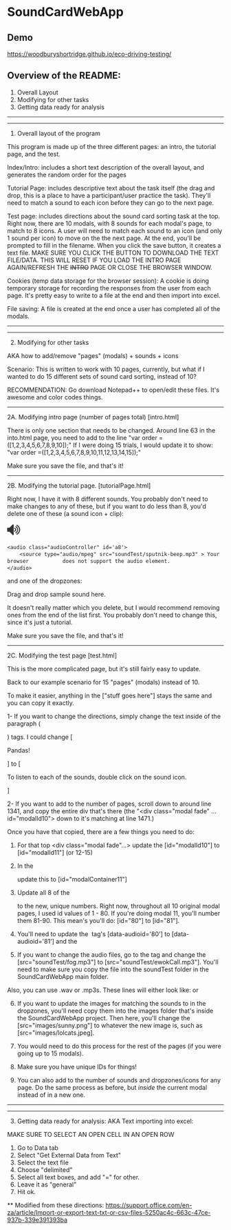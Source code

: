 # SoundCardWebApp

## Demo

https://woodburyshortridge.github.io/eco-driving-testing/

## Overview of the README:
1. Overall Layout
2. Modifying for other tasks
3. Getting data ready for analysis


----------------------------------------
----------------------------------------


1. Overall layout of the program

This program is made up of the three different pages: an intro, the tutorial page, and the test.

Index/Intro: includes a short text description of the overall layout, and generates the random order for the pages

Tutorial Page: includes descriptive text about the task itself (the drag and drop, this is a place to have a participant/user practice the task). They'll need to match a sound to each icon before they can go to the next page.

Test page: includes directions about the sound card sorting task at the top. Right now, there are 10 modals, with 8 sounds for each modal's page, to match to 8 icons. A user will need to match each sound to an icon (and only 1 sound per icon) to move on the the next page. At the end, you'll be prompted to fill in the filename. When you click the save button, it creates a text file. MAKE SURE YOU CLICK THE BUTTON TO DOWNLOAD THE TEXT FILE/DATA. THIS WILL RESET IF YOU LOAD THE INTRO PAGE AGAIN/REFRESH THE ~~INTRO~~ PAGE OR CLOSE THE BROWSER WINDOW.

Cookies (temp data storage for the browser session): A cookie is doing temporary storage for recording the responses from the user from each page. It's pretty easy to write to a file at the end and then import into excel.

File saving: A file is created at the end once a user has completed all of the modals.



----------------------------------------
----------------------------------------



2. Modifying for other tasks

AKA how to add/remove "pages" (modals) + sounds + icons

Scenario: This is written to work with 10 pages, currently, but what if I wanted to do 15 different sets of sound card sorting, instead of 10?

RECOMMENDATION: Go download Notepad++ to open/edit these files. It's awesome and color codes things.


----------------------------------------


2A. Modifying intro page (number of pages total) [intro.html]

There is only one section that needs to be changed. Around line 63 in the into.html page, you need to add to the line "var order =([1,2,3,4,5,6,7,8,9,10]);" If I were doing 15 trials, I would update it to show: "var order =([1,2,3,4,5,6,7,8,9,10,11,12,13,14,15]);"

Make sure you save the file, and that's it!


----------------------------------------


2B. Modifying the tutorial page. [tutorialPage.html]

Right now, I have it with 8 different sounds. You probably don't need to make changes to any of these, but if you want to do less than 8, you'd delete one of these (a sound icon + clip):

<div id="8" class="sound">
	<img src="images/sound.png" class="soundController" class="img-responsive" 	height="30" width="30" alt="sound icon" data-audioid='8'>
	
	<audio class="audioController" id='a8'>
		<source type="audio/mpeg" src="soundTest/sputnik-beep.mp3" > Your browser 			does not support the audio element.
	</audio>
</div>


and one of the dropzones:


<div id="dropZone8" class="dropzone" data-selectid='0'>
	<p>Drag and drop sample sound here.</p>
</div>

It doesn't really matter which you delete, but I would recommend removing ones from the end of the list first. You probably don't need to change this, since it's just a tutorial.
       

Make sure you save the file, and that's it!


----------------------------------------


2C. Modifying the test page [test.html]

This is the more complicated page, but it's still fairly easy to update. 

Back to our example scenario for 15 "pages" (modals) instead of 10. 

To make it easier, anything in the ["stuff goes here"] stays the same and you can copy it exactly.

1- If you want to change the directions, simply change the text inside of the paragraph (<p></p>) tags. I could change [<p> Pandas! </p>] to [<p> To listen to each of the sounds, double click on the sound icon. </p>]

2- If you want to add to the number of pages, scroll down to around line 1341, and copy the entire div that's there (the "<div class="modal fade" ... id="modalId10"> down to it's matching </div> at line 1471.) 

Once you have that copied, there are a few things you need to do:

1) For  that top <div class="modal fade"...> update the [id="modalId10"] to [id="modalId11"] (or 12-15)

2) In the <div class="panel-body" id="modalContainer10"> update this to [id="modalContainer11"] 

3) Update all 8 of the <div id="#" class="sound"> to the new, unique numbers. Right now, throughout all 10 original modal pages, I used id values of 1 - 80. If you're doing modal 11, you'll number them 81-90. This mean's you'll do: [id="80"] to [id="81"].

4) You'll need to update the <img> tag's [data-audioid='80'] to [data-audioid='81'] and the <audio> [id='a80'] to [id='a81'].

5) If you want to change the audio files, go to the <source> tag and change the [src="soundTest/fog.mp3"] to [src="soundTest/ewokCall.mp3"]. You'll need to make sure you copy the file into the soundTest folder in the SoundCardWebApp main folder. 

Also, you can use .wav or .mp3s. These lines will either look like:
<source type="audio/mpeg" src="soundTest/pandaCall.mp3">  or <source type="audio/wav" src="soundTest/wookieCall.wav" >

6) If you want to update the images for matching the sounds to in the dropzones, you'll need copy them into the images folder that's inside the SoundCardWebApp project. Then here, you'll change the [src="images/sunny.png"] to whatever the new image is, such as [src="images/lolcats.jpeg].

7) You would need to do this process for the rest of the pages (if you were going up to 15 modals). 

8) Make sure you have unique IDs for things!

9) You can also add to the number of sounds and dropzones/icons for any page. Do the same process as before, but *inside* the current modal instead of in a new one.
             


                                                 
----------------------------------------
----------------------------------------



3. Getting data ready for analysis:
AKA Text importing into excel:

MAKE SURE TO SELECT AN OPEN CELL IN AN OPEN ROW
1. Go to Data tab
2. Select "Get External Data from Text" 
3. Select the text file
4. Choose "delimited"
5. Select all text boxes, and add "=" for other.
6. Leave it as "general"
7. Hit ok. 

** Modified from these directions: 
https://support.office.com/en-za/article/Import-or-export-text-txt-or-csv-files-5250ac4c-663c-47ce-937b-339e391393ba

